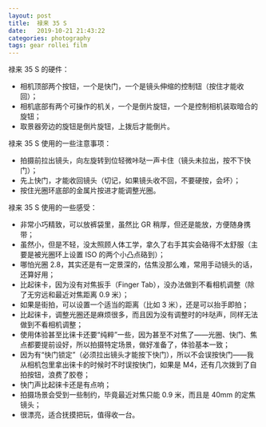 ```yaml
---
layout: post
title:  禄来 35 S
date:   2019-10-21 21:43:22
categories: photography
tags: gear rollei film
---
```


禄来 35 S 的硬件：

* 相机顶部两个按钮，一个是快门，一个是镜头伸缩的控制钮（按住才能收回）；
* 相机底部有两个可操作的机关，一个是倒片旋钮，一个是控制相机装取暗合的旋钮；
* 取景器旁边的旋钮是倒片旋钮，上拨后才能倒片。

禄来 35 S 使用的一些注意事项：

* 拍摄前拉出镜头，向左旋转到位轻微咔哒一声卡住（镜头未拉出，按不下快门）；
* 先上快门，才能收回镜头（切记，如果镜头收不回，不要硬按，会坏）；
* 按住光圈环底部的金属片按进才能调整光圈。

禄来 35 S 使用的一些感受：

* 非常小巧精致，可以放裤袋里，虽然比 GR 稍厚，但还是能放，方便随身携带；
* 虽然小，但是不轻，没太照顾人体工学，拿久了右手其实会硌得不太舒服（主要是被光圈环上设置 ISO 的两个小凸点硌到）；
* 哪怕光圈 2.8，其实还是有一定景深的，估焦没那么难，常用手动镜头的话，还算好用；
* 比起徕卡，因为没有对焦扳手（Finger Tab），没办法做到不看相机调整（除了无穷远和最近对焦距离 0.9 米）；
* 如果是街拍，可以设置一个适当的距离（比如 3 米），还是可以抬手即拍；
* 比起徕卡，调整光圈还是麻烦很多，而且因为没有调整时的咔哒声，同样无法做到不看相机调整；
* 使用体验甚至比徕卡还要“纯粹”一些，因为甚至不对焦了——光圈、快门、焦点都要提前设好，所以拍摄特定场景，做好准备了，体验基本一致；
* 因为有“快门锁定”（必须拉出镜头才能按下快门），所以不会误按快门——我从相机包里拿出徕卡的时候时不时误按快门，如果是 M4，还有几次拨到了自拍按钮，浪费了胶卷；
* 快门声比起徕卡还是有点响；
* 拍摄场景会受到一些制约，毕竟最近对焦只能 0.9 米，而且是 40mm 的定焦镜头；
* 很漂亮，适合抚摸把玩，值得收一台。
